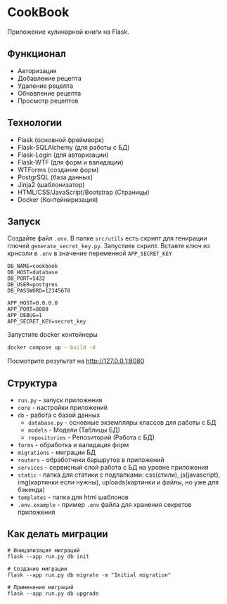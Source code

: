 # CookBook
Приложение кулинарной книги на Flask.

## Функционал
- Авторизация
- Добавление рецепта
- Удаление рецепта
- Обнавление рецепта
- Просмотр рецептов

## Технологии
- Flask (основной фреймворк)
- Flask-SQLAlchemy (для работы с БД)
- Flask-Login (для авторизации)
- Flask-WTF (для форм и валидации)
- WTForms (создание форм)
- PostgrSQL (база данных)
- Jinja2 (шаблонизатор)
- HTML/CSS/JavaScript/Bootstrap (Страницы)
- Docker (Контейниризация)

## Запуск 
Создайте файл `.env`. В папке `src/utils` есть скрипт для генирации глючей `generate_secret_key.py`. Запустиек скрипт. Вставте ключ из крнсоли в `.env` в значение переменной `APP_SECRET_KEY`

```env
DB_NAME=cookbook
DB_HOST=database
DB_PORT=5432
DB_USER=postgres
DB_PASSWORD=12345678

APP_HOST=0.0.0.0
APP_PORT=8080
APP_DEBUG=1
APP_SECRET_KEY=secret_key
```

Запустите docker контейнеры
```bash
docker compose up --build -d
```

Посмотрите результат на http://127.0.0.1:8080


## Структура
 - `run.py` - запуск приложения
 - `core` - настройки приложений
 - `db` - работа с базой данных
    - `database.py` - основные экземпляры классов для работы с БД 
    - `models` - Модели (Таблицы БД)
    - `repositories` - Репозиторий (Работа с БД)
 - `forms` - обработка и валидация форм
 - `migrations` - миграции БД
 - `routers` - обработчики баршрутов в приложений
 - `services` - сервисный слой работа с БД на уровне приложения
 - `static` - папка для статики с подпапками: css(стили), js(javascript), img(картинки если нужны), uploads(картинки и файлы, но уже для бэкенда)
 - `templates` - папка для html шаблонов 
 - `.env.example` - пример `.env` файла для хранения секретов приложения


## Как делать миграции
```
# Иницализация миграций
flask --app run.py db init

# Создание миграции
flask --app run.py db migrate -m "Initial migration"

# Применение миграций
flask --app run.py db upgrade
```
